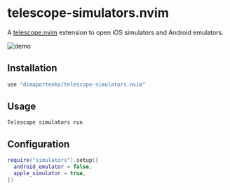 # telescope-simulators.nvim

A [telescope.nvim](https://github.com/nvim-telescope/telescope.nvim) extension to open iOS simulators and Android emulators. 

![demo](https://raw.githubusercontent.com/dimaportenko/telescope-simulators.nvim/main/docs/demo.gif)

## Installation

```lua
use "dimaportenko/telescope-simulators.nvim"
```

## Usage

```
Telescope simulators run
``` 

## Configuration

```lua
require("simulators").setup({
  android_emulator = false,
  apple_simulator = true,
})
```
